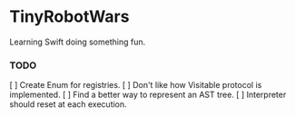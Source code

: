 # TinyRobotWars

Learning Swift doing something fun.

### TODO

[ ] Create Enum for registries.
[ ] Don't like how Visitable protocol is implemented.
[ ] Find a better way to represent an AST tree.
[ ] Interpreter should reset at each execution.


